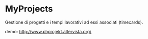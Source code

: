 # MyProjects
Gestione di progetti e i tempi lavorativi ad essi associati (timecards).

demo: http://www.phprojekt.altervista.org/

